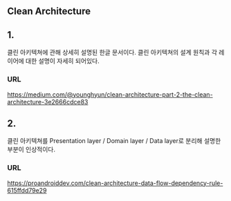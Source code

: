 Clean Architecture
-
## 1.
클린 아키텍쳐에 관해 상세히 설명된 한글 문서이다.
클린 아키텍쳐의 설계 원칙과 각 레이어에 대한 설명이 자세히 되어있다.

### URL
https://medium.com/@younghyun/clean-architecture-part-2-the-clean-architecture-3e2666cdce83

## 2.
클린 아키텍쳐를 Presentation layer / Domain layer / Data layer로 분리해 설명한 부분이 인상적이다.

### URL
https://proandroiddev.com/clean-architecture-data-flow-dependency-rule-615ffdd79e29
